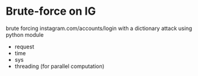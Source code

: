 # Brute-force on IG
brute forcing instagram.com/accounts/login with a dictionary attack
using python module
+ request
+ time 
+ sys
+ threading (for parallel computation)

  

